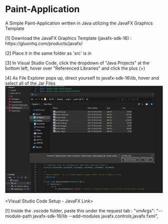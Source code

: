 # Paint-Application
A Simple Paint-Application written in Java utilizing the JavaFX Graphics Template

<JavaFX Setup>
[1] Download the JavaFX Graphics Template (javafx-sdk-16) : https://gluonhq.com/products/javafx/


[2] Place it in the same folder as 'src' is in

[3] In Visual Studio Code, click the dropdown of "Java Projects" at the bottom left, hover over "Referenced Libraries" and click the plus (+)

[4] As File Explorer pops up, direct yourself to javafx-sdk-16\lib, hover and select all of the Jar Files
![](images/image1.png)

<Visual Studio Code Setup - JavaFX Link>
  
[!] Inside the .vscode folder, paste this under the request tab : "vmArgs": "--module-path javafx-sdk-16/lib --add-modules javafx.controls,javafx.fxml",
